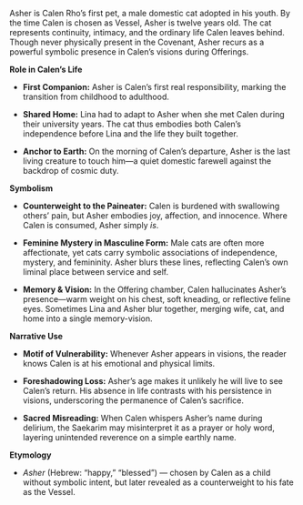Asher is Calen Rho’s first pet, a male domestic cat adopted in his youth. By the time Calen is chosen as Vessel, Asher is twelve years old. The cat represents continuity, intimacy, and the ordinary life Calen leaves behind. Though never physically present in the Covenant, Asher recurs as a powerful symbolic presence in Calen’s visions during Offerings.

**Role in Calen’s Life**

* **First Companion:** Asher is Calen’s first real responsibility, marking the transition from childhood to adulthood.

* **Shared Home:** Lina had to adapt to Asher when she met Calen during their university years. The cat thus embodies both Calen’s independence before Lina and the life they built together.

* **Anchor to Earth:** On the morning of Calen’s departure, Asher is the last living creature to touch him—a quiet domestic farewell against the backdrop of cosmic duty.

**Symbolism**

* **Counterweight to the Paineater:** Calen is burdened with swallowing others’ pain, but Asher embodies joy, affection, and innocence. Where Calen is consumed, Asher simply *is*.

* **Feminine Mystery in Masculine Form:** Male cats are often more affectionate, yet cats carry symbolic associations of independence, mystery, and femininity. Asher blurs these lines, reflecting Calen’s own liminal place between service and self.

* **Memory & Vision:** In the Offering chamber, Calen hallucinates Asher’s presence—warm weight on his chest, soft kneading, or reflective feline eyes. Sometimes Lina and Asher blur together, merging wife, cat, and home into a single memory-vision.

**Narrative Use**

* **Motif of Vulnerability:** Whenever Asher appears in visions, the reader knows Calen is at his emotional and physical limits.

* **Foreshadowing Loss:** Asher’s age makes it unlikely he will live to see Calen’s return. His absence in life contrasts with his persistence in visions, underscoring the permanence of Calen’s sacrifice.

* **Sacred Misreading:** When Calen whispers Asher’s name during delirium, the Saekarim may misinterpret it as a prayer or holy word, layering unintended reverence on a simple earthly name.

**Etymology**

* *Asher* (Hebrew: “happy,” “blessed”) — chosen by Calen as a child without symbolic intent, but later revealed as a counterweight to his fate as the Vessel.

